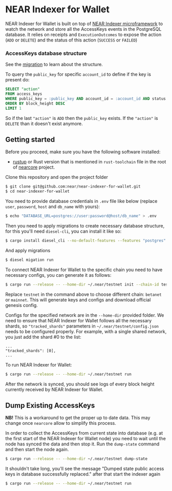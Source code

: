 # NEAR Indexer for Wallet

NEAR Indexer for Wallet is built on top of [NEAR Indexer microframework](https://github.com/nearprotocol/nearcore/tree/master/chain/indexer) to watch the network and store all the AccessKeys events in the PostgreSQL database. 
It relies on receipts and `ExecutionOutcomes` to expose the action (`ADD` or `DELETE`) and the status of this action (`SUCCESS` or `FAILED`)

### AccessKeys database structure

See the [migration](https://github.com/near/near-indexer-for-wallet/blob/master/migrations/2020-07-15-154433_create_access_keys/up.sql) 
to learn about the structure.

To query the `public_key` for specific `account_id` to define if the key is present do:

```sql
SELECT "action"
FROM access_keys
WHERE public_key = :public_key AND account_id = :account_id AND status = 'SUCCESS'
ORDER BY block_height DESC
LIMIT 1
``` 

So if the last `"action"` is `ADD` then the `public_key` exists. If the `"action"` is `DELETE` than it doesn't exist anymore.

## Getting started

Before you proceed, make sure you have the following software installed:
* [rustup](https://rustup.rs/) or Rust version that is mentioned in `rust-toolchain` file in the root of [nearcore](https://github.com/nearprotocol/nearcore) project.

Clone this repository and open the project folder

```bash
$ git clone git@github.com:near/near-indexer-for-wallet.git
$ cd near-indexer-for-wallet
```

You need to provide database credentials in `.env` file like below (replace `user`, `password`, `host` and `db_name` with yours):

```bash
$ echo "DATABASE_URL=postgres://user:password@host/db_name" > .env
```

Then you need to apply migrations to create necessary database structure, for this you'll need `diesel-cli`, you can install it like so:

```bash
$ cargo install diesel_cli --no-default-features --features "postgres"
```

And apply migrations

```bash
$ diesel migation run
```

To connect NEAR Indexer for Wallet to the specific chain you need to have necessary configs, you can generate it as follows:

```bash
$ cargo run --release -- --home-dir ~/.near/testnet init --chain-id testnet --download
```

Replace `testnet` in the command above to choose different chain: `betanet` or `mainnet`. 
This will generate keys and configs and download official genesis config.

Configs for the specified network are in the `--home-dir` provided folder. We need to ensure that NEAR Indexer for Wallet follows 
all the necessary shards, so `"tracked_shards"` parameters in `~/.near/testnet/config.json` needs to be configured properly. 
For example, with a single shared network, you just add the shard #0 to the list:

```
...
"tracked_shards": [0],
...
```

To run NEAR Indexer for Wallet:

```bash
$ cargo run --release -- --home-dir ~/.near/testnet run
```

After the network is synced, you should see logs of every block height currently received by NEAR Indexer for Wallet. 

## Dump Existing AccessKeys

**NB!** This is a workaround to get the proper up to date data. This may change once `nearcore` allow to simplify this process. 

In order to collect the AccessKeys from current state into database (e.g. at the first start of the NEAR Indexer for Wallet node) 
you need to wait until the node has synced the data and then stop it. Run the `dump-state` command and then start the node again. 

```bash
$ cargo run --release -- --home-dir ~/.near/testnet dump-state
```

It shouldn't take long, you'll see the message "Dumped state public access keys in database successfully replaced." after that start the indexer again

```bash
$ cargo run --release -- --home-dir ~/.near/testnet run
```
